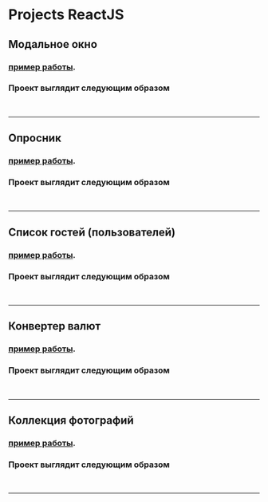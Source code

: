 # Projects ReactJS



## Модальное окно 

### [пример работы](https://github.com/skarb-by/Projects-ReactJS/tree/main/modal).

### Проект выглядит следующим образом

<img
  src="https://raw.githubusercontent.com/skarb-by/images/main/help/screenshot/modal1.png"
  alt=""
  title=""
  style="display: inline-block; margin: 0 auto;">
<img
  src="https://raw.githubusercontent.com/skarb-by/images/main/help/screenshot/modal2.png"
  alt=""
  title=""
  style="display: inline-block; margin: 0 auto;">

<hr/>

## Опросник 

### [пример работы](https://github.com/skarb-by/Projects-ReactJS/tree/main/quiz).

### Проект выглядит следующим образом

<img
  src="https://raw.githubusercontent.com/skarb-by/images/main/help/screenshot/quiz1.png"
  alt=""
  title=""
  style="display: inline-block; margin: 0 auto;">
<img
  src="https://raw.githubusercontent.com/skarb-by/images/main/help/screenshot/quiz2.png"
  alt=""
  title=""
  style="display: inline-block; margin: 0 auto;">

  <hr/>

## Список гостей (пользователей) 

### [пример работы](https://github.com/skarb-by/Projects-ReactJS/tree/main/users).

### Проект выглядит следующим образом

<img
  src="https://raw.githubusercontent.com/skarb-by/images/main/help/screenshot/users1.png"
  alt=""
  title=""
  style="display: inline-block; margin: 0 auto;">
<img
  src="https://raw.githubusercontent.com/skarb-by/images/main/help/screenshot/users2.png"
  alt=""
  title=""
  style="display: inline-block; margin: 0 auto;">
<img
  src="https://raw.githubusercontent.com/skarb-by/images/main/help/screenshot/users3.png"
  alt=""
  title=""
  style="display: inline-block; margin: 0 auto;">

  <hr/>

## Конвертер валют 

### [пример работы](https://github.com/skarb-by/Projects-ReactJS/tree/main/currency-converter).

### Проект выглядит следующим образом

<img
  src="https://raw.githubusercontent.com/skarb-by/images/main/help/screenshot/currency-converter1.png"
  alt=""
  title=""
  style="display: inline-block; margin: 0 auto;">
<img
  src="https://raw.githubusercontent.com/skarb-by/images/main/help/screenshot/currency-converter2.png"
  alt=""
  title=""
  style="display: inline-block; margin: 0 auto;">

  <hr/>

## Коллекция фотографий 

### [пример работы](https://github.com/skarb-by/Projects-ReactJS/tree/main/photos).

### Проект выглядит следующим образом

<img
  src="https://raw.githubusercontent.com/skarb-by/images/main/help/screenshot/photos.png"
  alt=""
  title=""
  style="display: inline-block; margin: 0 auto;">
<img
  src="https://raw.githubusercontent.com/skarb-by/images/main/help/screenshot/photos.png"
  alt=""
  title=""
  style="display: inline-block; margin: 0 auto;">

  <hr/>